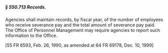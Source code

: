 ##### § 550.713 Records. #####

Agencies shall maintain records, by fiscal year, of the number of employees who receive severance pay and the total amount of severance pay paid. The Office of Personnel Management may require agencies to report such information to the Office.

[55 FR 6593, Feb. 26, 1990, as amended at 64 FR 69178, Dec. 10, 1999]